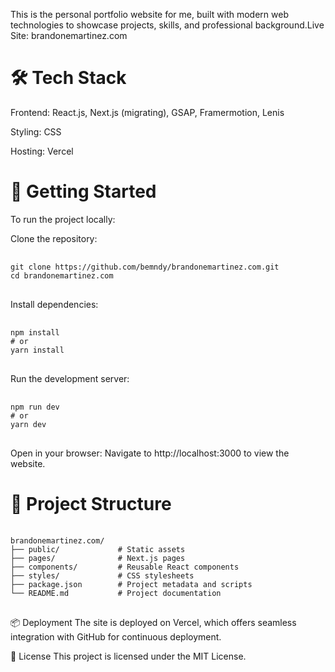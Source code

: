 This is the personal portfolio website for me, built with modern web technologies to showcase projects, skills, and professional background.​
Live Site: brandonemartinez.com
# 🛠️ Tech Stack
Frontend: React.js, Next.js (migrating)​, GSAP, Framermotion, Lenis

Styling: CSS​

Hosting: Vercel​

# 🚀 Getting Started
To run the project locally:

Clone the repository:

<pre> <code>
git clone https://github.com/bemndy/brandonemartinez.com.git
cd brandonemartinez.com
</code> </pre>

Install dependencies:

<pre> <code>
npm install
# or
yarn install
</code> </pre>

Run the development server:

<pre> <code>
npm run dev
# or
yarn dev
</code> </pre>
Open in your browser: Navigate to http://localhost:3000 to view the website.

# 📁 Project Structure
<pre> <code>
brandonemartinez.com/
├── public/             # Static assets
├── pages/              # Next.js pages
├── components/         # Reusable React components
├── styles/             # CSS stylesheets
├── package.json        # Project metadata and scripts
└── README.md           # Project documentation
</code> </pre>
📦 Deployment
The site is deployed on Vercel, which offers seamless integration with GitHub for continuous deployment.​

📄 License
This project is licensed under the MIT License.
